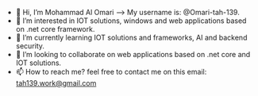 - 👋 Hi, I’m Mohammad Al Omari --> My username is: @Omari-tah-139.
- 👀 I’m interested in IOT solutions, windows and web applications based on .net core framework.
- 🌱 I’m currently learning IOT solutions and frameworks, AI and backend security.
- 💞️ I’m looking to collaborate on web applications based on .net core and IOT solutions.
- 📫 How to reach me? feel free to contact me on this email: tah139.work@gmail.com

<!---
Omari-tah-139/Omari-tah-139 is a ✨ special ✨ repository because its `README.md` (this file) appears on your GitHub profile.
You can click the Preview link to take a look at your changes.
--->
